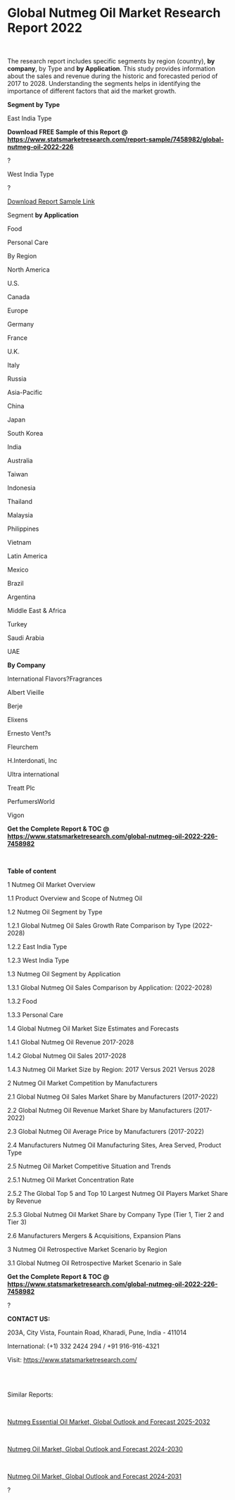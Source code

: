 <h1>Global Nutmeg Oil Market Research Report 2022</h1><br/><p>The research report includes specific segments by region (country), <strong>by company</strong>, by Type and <strong>by Application</strong>. This study provides information about the sales and revenue during the historic and forecasted period of 2017 to 2028. Understanding the segments helps in identifying the importance of different factors that aid the market growth.</p>
 
 
 
 <p><strong>Segment by Type</strong></p>
 
 
 
 <p>East India Type</p>
 
 
 
 <div><b>Download FREE Sample of this Report @ <a href="https://www.statsmarketresearch.com/download-free-sample/7458982/global-nutmeg-oil-2022-226">https://www.statsmarketresearch.com/report-sample/7458982/global-nutmeg-oil-2022-226</a></b></div>
 
 
 
 <p>? </p>
 
 
 
 <p>West India Type</p>
 
 
 
 <p>? </p>
 
 
 
 <p><a href="https://www.statsmarketresearch.com/download-free-sample/7458982/global-nutmeg-oil-2022-226">Download Report Sample Link</a></p>
 
 
 
 <p>Segment <strong>by Application</strong></p>
 
 
 
 <p>Food</p>
 
 
 
 <p>Personal Care</p>
 
 
 
 <p>By Region</p>
 
 
 
 <p>North America</p>
 
 
 
 <p>U.S.</p>
 
 
 
 <p>Canada</p>
 
 
 
 <p>Europe</p>
 
 
 
 <p>Germany</p>
 
 
 
 <p>France</p>
 
 
 
 <p>U.K.</p>
 
 
 
 <p>Italy</p>
 
 
 
 <p>Russia</p>
 
 
 
 <p>Asia-Pacific</p>
 
 
 
 <p>China</p>
 
 
 
 <p>Japan</p>
 
 
 
 <p>South Korea</p>
 
 
 
 <p>India</p>
 
 
 
 <p>Australia</p>
 
 
 
 <p>Taiwan</p>
 
 
 
 <p>Indonesia</p>
 
 
 
 <p>Thailand</p>
 
 
 
 <p>Malaysia</p>
 
 
 
 <p>Philippines</p>
 
 
 
 <p>Vietnam</p>
 
 
 
 <p>Latin America</p>
 
 
 
 <p>Mexico</p>
 
 
 
 <p>Brazil</p>
 
 
 
 <p>Argentina</p>
 
 
 
 <p>Middle East & Africa</p>
 
 
 
 <p>Turkey</p>
 
 
 
 <p>Saudi Arabia</p>
 
 
 
 <p>UAE</p>
 
 
 
 <p><strong>By Company</strong></p>
 
 
 
 <p>International Flavors?Fragrances</p>
 
 
 
 <p>Albert Vieille</p>
 
 
 
 <p>Berje</p>
 
 
 
 <p>Elixens</p>
 
 
 
 <p>Ernesto Vent?s</p>
 
 
 
 <p>Fleurchem</p>
 
 
 
 <p>H.Interdonati, Inc</p>
 
 
 
 <p>Ultra international</p>
 
 
 
 <p>Treatt Plc</p>
 
 
 
 <p>PerfumersWorld</p>
 
 
 
 <p>Vigon</p>
 
 
 
 <div><b>Get the Complete Report & TOC @ <a href="https://www.statsmarketresearch.com/global-nutmeg-oil-2022-226-7458982">https://www.statsmarketresearch.com/global-nutmeg-oil-2022-226-7458982</a></b></div>
 
 
 
 <p><br />
 
 <b>Table of content</b></p>
 
 
 
 <p>1 Nutmeg Oil Market Overview<br />
 
 1.1 Product Overview and Scope of Nutmeg Oil<br />
 
 1.2 Nutmeg Oil Segment by Type<br />
 
 1.2.1 Global Nutmeg Oil Sales Growth Rate Comparison by Type (2022-2028)<br />
 
 1.2.2 East India Type<br />
 
 1.2.3 West India Type<br />
 
 1.3 Nutmeg Oil Segment by Application<br />
 
 1.3.1 Global Nutmeg Oil Sales Comparison by Application: (2022-2028)<br />
 
 1.3.2 Food<br />
 
 1.3.3 Personal Care<br />
 
 1.4 Global Nutmeg Oil Market Size Estimates and Forecasts<br />
 
 1.4.1 Global Nutmeg Oil Revenue 2017-2028<br />
 
 1.4.2 Global Nutmeg Oil Sales 2017-2028<br />
 
 1.4.3 Nutmeg Oil Market Size by Region: 2017 Versus 2021 Versus 2028<br />
 
 2 Nutmeg Oil Market Competition by Manufacturers<br />
 
 2.1 Global Nutmeg Oil Sales Market Share by Manufacturers (2017-2022)<br />
 
 2.2 Global Nutmeg Oil Revenue Market Share by Manufacturers (2017-2022)<br />
 
 2.3 Global Nutmeg Oil Average Price by Manufacturers (2017-2022)<br />
 
 2.4 Manufacturers Nutmeg Oil Manufacturing Sites, Area Served, Product Type<br />
 
 2.5 Nutmeg Oil Market Competitive Situation and Trends<br />
 
 2.5.1 Nutmeg Oil Market Concentration Rate<br />
 
 2.5.2 The Global Top 5 and Top 10 Largest Nutmeg Oil Players Market Share by Revenue<br />
 
 2.5.3 Global Nutmeg Oil Market Share by Company Type (Tier 1, Tier 2 and Tier 3)<br />
 
 2.6 Manufacturers Mergers & Acquisitions, Expansion Plans<br />
 
 3 Nutmeg Oil Retrospective Market Scenario by Region<br />
 
 3.1 Global Nutmeg Oil Retrospective Market Scenario in Sale</p>
 
 
 
 <div><b>Get the Complete Report & TOC @ <a href="https://www.statsmarketresearch.com/global-nutmeg-oil-2022-226-7458982">https://www.statsmarketresearch.com/global-nutmeg-oil-2022-226-7458982</a></b></div>
 
 
 
 <p>? </p>
 
 
 
 <p><b>CONTACT US:</b><br />
 
 203A, City Vista, Fountain Road, Kharadi, Pune, India - 411014<br />
 
 International: (+1) 332 2424 294 / +91 916-916-4321<br />
 
 Visit: <a href="https://www.statsmarketresearch.com/">https://www.statsmarketresearch.com/</a><br />
 
 <br />
 
 <br />
 
 Similar Reports:<br />
 
 <br />
 
 <a href="https://www.statsmarketresearch.com/global-nutmeg-essential-oil-forecast-2025-2032-443-8027209">Nutmeg Essential Oil Market, Global Outlook and Forecast 2025-2032</a><br />
 
 <br />
 
 <a href="https://www.statsmarketresearch.com/global-nutmeg-oil-forecast-2024-2030-812-7886548">Nutmeg Oil Market, Global Outlook and Forecast 2024-2030</a><br />
 
 <br />
 
 <a href="https://www.statsmarketresearch.com/global-nutmeg-oil-forecast-2024-2031-50-7877195">Nutmeg Oil Market, Global Outlook and Forecast 2024-2031</a><br />
 
 ? </p>